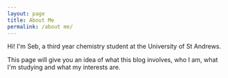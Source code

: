 ```yaml
---
layout: page
title: About Me 
permalink: /about me/
---
```


Hi! I'm Seb, a third year chemistry student at the University of St Andrews. 

This page will give you an idea of what this blog involves, who I am, what I'm studying and what my interests are.
